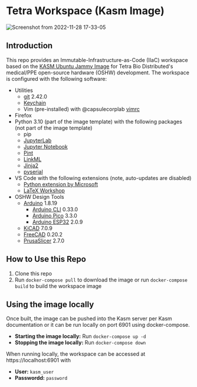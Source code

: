 # Tetra Workspace (Kasm Image)

![Screenshot from 2022-11-28 17-33-05](https://user-images.githubusercontent.com/14095576/204409415-9cab4f7a-dfa1-456e-9fae-d512e7614429.png)

## Introduction

This repo provides an Immutable-Infrastructure-as-Code (IIaC) workspace based on the [KASM Ubuntu Jammy Image](https://hub.docker.com/r/kasmweb/core-ubuntu-jammy) for Tetra Bio Distributed's medical/PPE open-source hardware (OSHW) development.  The workspace is configured with the following software:

- Utilities
    - [git](https://git-scm.com/) 2.42.0
    - [Keychain](https://www.funtoo.org/Keychain)
    - Vim (pre-installed) with @capsulecorplab [vimrc](https://gist.github.com/capsulecorplab/495058e7a57ed8adaed3c40c80d09739#file-vimrc)
- Firefox
- Python 3.10 (part of the image template) with the following packages (not part of the image template)
    - pip
    - [JupyterLab](https://jupyter.org/)
    - [Jupyter Notebook](https://jupyter.org/)
    - [Pint](https://pint.readthedocs.io/en/stable/)
    - [LinkML](https://linkml.io/linkml/)
    - [Jinja2](https://jinja.palletsprojects.com/en/3.1.x/)
    - [pyserial](https://github.com/pyserial/pyserial)
- VS Code with the following extensions (note, auto-updates are disabled)
    - [Python extension by Microsoft](https://marketplace.visualstudio.com/items?itemName=ms-python.python)
    - [LaTeX Workshop](https://marketplace.visualstudio.com/items?itemName=James-Yu.latex-workshop)
- OSHW Design Tools
    - [Arduino](https://wiki-content.arduino.cc/en/software) 1.8.19
        - [Arduino CLI](https://github.com/arduino/arduino-cli) 0.33.0
        - [Arduino Pico](https://github.com/earlephilhower/arduino-pico) 3.3.0
        - [Arduino ESP32](https://github.com/espressif/arduino-esp32) 2.0.9
    - [KiCAD](https://www.kicad.org/) 7.0.9
    - [FreeCAD](https://www.freecad.org/) 0.20.2
    - [PrusaSlicer](https://github.com/prusa3d/PrusaSlicer) 2.7.0

## How to Use this Repo

1. Clone this repo
1. Run `docker-compose pull` to download the image or run `docker-compose build` to build the workspace image 

## Using the image locally

Once built, the image can be pushed into the Kasm server per Kasm documentation or it can be run locally on port 6901 using docker-compose.

- **Starting the image locally:** Run `docker-compose up -d`
- **Stopping the image locally:** Run `docker-compose down`

When running locally, the workspace can be accessed at https://localhost:6901 with
- **User:** `kasm_user`
- **Passwordd:** `password`
